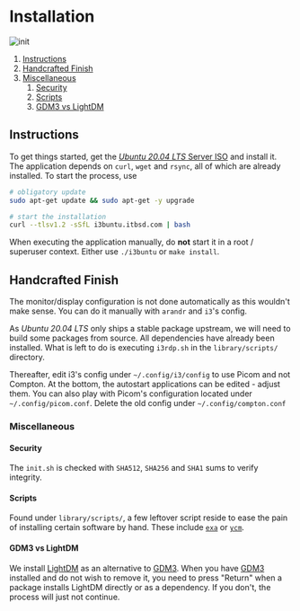 # Installation

![init][init]

1. [Instructions](#instructions)
2. [Handcrafted Finish](#handcrafted-finish)
3. [Miscellaneous](#miscellaneous)
   1. [Security](#scripts)
   2. [Scripts](#scripts)
   3. [GDM3 vs LightDM](#gdm3-vs-lightdm)

## Instructions

To get things started, get the [_Ubuntu 20.04 LTS_ Server ISO][iso] and install it. The application depends on `curl`, `wget` and `rsync`, all of which are already installed. To start the process, use

``` BASH
# obligatory update
sudo apt-get update && sudo apt-get -y upgrade

# start the installation
curl --tlsv1.2 -sSfL i3buntu.itbsd.com | bash
```

When executing the application manually, do **not** start it in a root / superuser context. Either use `./i3buntu` or `make install`.

## Handcrafted Finish

The monitor/display configuration is not done automatically as this wouldn't make sense. You can do it manually with `arandr` and `i3`'s config.

As _Ubuntu 20.04 LTS_ only ships a stable package upstream, we will need to build some packages from source. All dependencies have already been installed. What is left to do is executing `i3rdp.sh` in the `library/scripts/` directory.

Thereafter, edit i3's config under `~/.config/i3/config` to use Picom and not Compton. At the bottom, the autostart applications can be edited - adjust them. You can also play with Picom's configuration located under `~/.config/picom.conf`. Delete the old config under `~/.config/compton.conf`

### Miscellaneous

#### Security

The `init.sh` is checked with `SHA512`, `SHA256` and `SHA1` sums to verify integrity.

#### Scripts

Found under `library/scripts/`, a few leftover script reside to ease the pain of installing certain software by hand. These include [`exa`][exa] or [`ycm`][ycm].

#### GDM3 vs LightDM

We install [LightDM][lightdm] as an alternative to [GDM3][gdm3]. When you have [GDM3][gdm3] installed and do not wish to remove it, you need to press "Return" when a package installs LightDM directly or as a dependency. If you don't, the process will just not continue.

[//]: # (Links)

[init]: https://img.shields.io/badge/init-v0.4.0-2B303B?&style=for-the-badge

[iso]: https://ubuntu.com/download/server
[exa]: https://the.exa.website/
[ycm]: https://github.com/ycm-core/YouCompleteM
[lightdm]: https://wiki.ubuntuusers.de/LightDM/
[gdm3]: https://wiki.ubuntuusers.de/GDM/
